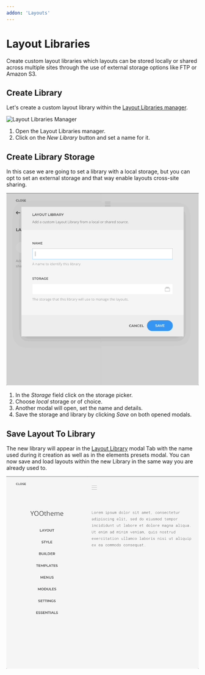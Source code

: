 ```yaml
---
addon: 'Layouts'
---
```


# Layout Libraries

Create custom layout libraries which layouts can be stored locally or shared across multiple sites through the use of external storage options like FTP or Amazon S3.

<!--@include: ../_partials/enable-addon.md-->

## Create Library

Let's create a custom layout library within the [Layout Libraries manager](/essentials-for-yootheme-pro/settings#layout-libraries).

![Layout Libraries Manager](/essentials-for-yootheme-pro/assets/layout-libraries-manager.gif)

1. Open the Layout Libraries manager.
1. Click on the _New Library_ button and set a name for it.

## Create Library Storage

In this case we are going to set a library with a local storage, but you can opt to set an external storage and that way enable layouts cross-site sharing.

![Create Layout Library](./assets/create-library.gif)

1. In the _Storage_ field click on the storage picker.
1. Choose _local_ storage or of choice.
1. Another modal will open, set the name and details.
1. Save the storage and library by clicking _Save_ on both opened modals.

## Save Layout To Library

The new library will appear in the [Layout Library](https://yootheme.com/support/yootheme-pro/joomla/layout-library) modal Tab with the name used during it creation as well as in the elements presets modal. You can now save and load layouts within the new Library in the same way you are already used to.

![Save Layout To Library](./assets/save-to-library.gif)
